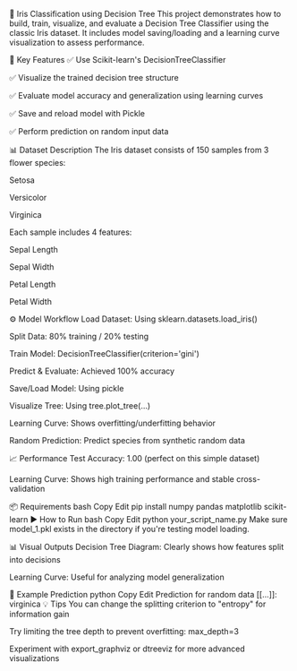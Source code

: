 🌳 Iris Classification using Decision Tree
This project demonstrates how to build, train, visualize, and evaluate a Decision Tree Classifier using the classic Iris dataset. It includes model saving/loading and a learning curve visualization to assess performance.

📌 Key Features
✅ Use Scikit-learn's DecisionTreeClassifier

✅ Visualize the trained decision tree structure

✅ Evaluate model accuracy and generalization using learning curves

✅ Save and reload model with Pickle

✅ Perform prediction on random input data

📊 Dataset Description
The Iris dataset consists of 150 samples from 3 flower species:

Setosa

Versicolor

Virginica

Each sample includes 4 features:

Sepal Length

Sepal Width

Petal Length

Petal Width

⚙️ Model Workflow
Load Dataset: Using sklearn.datasets.load_iris()

Split Data: 80% training / 20% testing

Train Model: DecisionTreeClassifier(criterion='gini')

Predict & Evaluate: Achieved 100% accuracy

Save/Load Model: Using pickle

Visualize Tree: Using tree.plot_tree(...)

Learning Curve: Shows overfitting/underfitting behavior

Random Prediction: Predict species from synthetic random data

📈 Performance
Test Accuracy: 1.00 (perfect on this simple dataset)

Learning Curve: Shows high training performance and stable cross-validation

📦 Requirements
bash
Copy
Edit
pip install numpy pandas matplotlib scikit-learn
▶️ How to Run
bash
Copy
Edit
python your_script_name.py
Make sure model_1.pkl exists in the directory if you're testing model loading.

📊 Visual Outputs
Decision Tree Diagram: Clearly shows how features split into decisions

Learning Curve: Useful for analyzing model generalization

🧪 Example Prediction
python
Copy
Edit
Prediction for random data [[...]]: virginica
💡 Tips
You can change the splitting criterion to "entropy" for information gain

Try limiting the tree depth to prevent overfitting: max_depth=3

Experiment with export_graphviz or dtreeviz for more advanced visualizations
